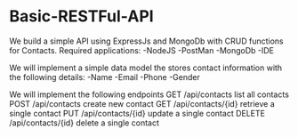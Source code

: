 # Basic-RESTFul-API
We build a simple API using ExpressJs and MongoDb with CRUD functions for Contacts.
Required applications:
-NodeJS
-PostMan
-MongoDb
-IDE

We will implement a simple data model the stores contact information with the following details:
-Name
-Email
-Phone
-Gender

We will implement the following endpoints
GET /api/contacts list all contacts
POST /api/contacts create new contact
GET /api/contacts/{id} retrieve a single contact
PUT /api/contacts/{id} update a single contact
DELETE /api/contacts/{id} delete a single contact

